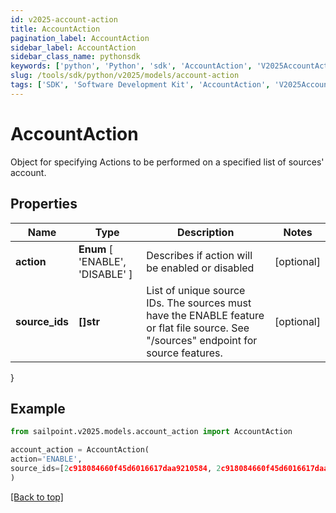 ```yaml
---
id: v2025-account-action
title: AccountAction
pagination_label: AccountAction
sidebar_label: AccountAction
sidebar_class_name: pythonsdk
keywords: ['python', 'Python', 'sdk', 'AccountAction', 'V2025AccountAction']
slug: /tools/sdk/python/v2025/models/account-action
tags: ['SDK', 'Software Development Kit', 'AccountAction', 'V2025AccountAction']
---
```


# AccountAction

Object for specifying Actions to be performed on a specified list of sources' account.

## Properties

| Name | Type | Description | Notes |
| --- | --- | --- | --- |
| **action** | **Enum** [ 'ENABLE', 'DISABLE' ] | Describes if action will be enabled or disabled | [optional] |
| **source_ids** | **[]str** | List of unique source IDs. The sources must have the ENABLE feature or flat file source. See \"/sources\" endpoint for source features. | [optional] |

}

## Example

```python
from sailpoint.v2025.models.account_action import AccountAction

account_action = AccountAction(
action='ENABLE',
source_ids=[2c918084660f45d6016617daa9210584, 2c918084660f45d6016617daa9210500]
)

```

[[Back to top]](#)
